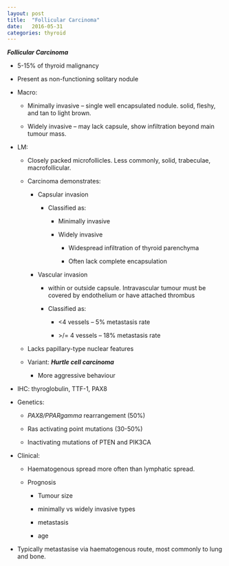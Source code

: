 ```yaml
---
layout: post
title:  "Follicular Carcinoma"
date:   2016-05-31 
categories: thyroid
---
```


***Follicular Carcinoma***

-   5-15% of thyroid malignancy

-   Present as non-functioning solitary nodule

-   Macro:

    -   Minimally invasive – single well encapsulated nodule. solid,
        fleshy, and tan to light brown.

    -   Widely invasive – may lack capsule, show infiltration beyond
        main tumour mass.

-   LM:

    -   Closely packed microfollicles. Less commonly, solid,
        trabeculae, macrofollicular.

    -   Carcinoma demonstrates:

        -   Capsular invasion

            -   Classified as:

                -   Minimally invasive

                -   Widely invasive

                    -   Widespread infiltration of thyroid parenchyma

                    -   Often lack complete encapsulation

        -   Vascular invasion

            -   within or outside capsule. Intravascular tumour must be
                covered by endothelium or have attached thrombus

            -   Classified as:

                -   &lt;4 vessels – 5% metastasis rate

                -   &gt;/= 4 vessels – 18% metastasis rate

    -   Lacks papillary-type nuclear features

    -   Variant: ***Hurtle cell carcinoma***

        -   More aggressive behaviour

-   IHC: thyroglobulin, TTF-1, PAX8

-   Genetics:

    -   *PAX8/PPARgamma* rearrangement (50%)

    -   Ras activating point mutations (30-50%)

    -   Inactivating mutations of PTEN and PIK3CA

-   Clinical:

    -   Haematogenous spread more often than lymphatic spread.

    -   Prognosis

        -   Tumour size

        -   minimally vs widely invasive types

        -   metastasis

        -   age

-   Typically metastasise via haematogenous route, most commonly to lung
    and bone.

